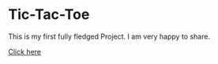 # Tic-Tac-Toe
This is my first fully fledged Project. I am very happy to share.

[Click here](https://synergisticgreed.github.io/Tic-Tac-Toe/)
